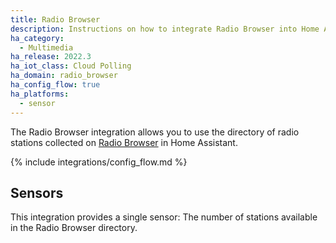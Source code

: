 ```yaml
---
title: Radio Browser
description: Instructions on how to integrate Radio Browser into Home Assistant.
ha_category:
  - Multimedia
ha_release: 2022.3
ha_iot_class: Cloud Polling
ha_domain: radio_browser
ha_config_flow: true
ha_platforms:
  - sensor
---
```


The Radio Browser integration allows you to use the directory of
radio stations collected on [Radio Browser](https://www.radio-browser.info)
in Home Assistant.

{% include integrations/config_flow.md %}

## Sensors

This integration provides a single sensor: The number of stations
available in the Radio Browser directory.

